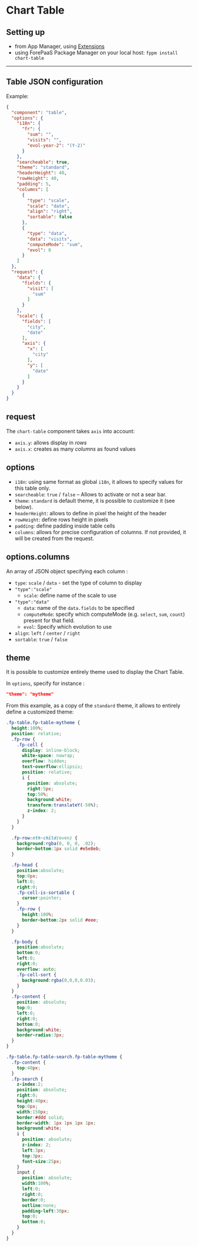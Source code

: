 # Chart Table

## Setting up

* from App Manager, using [Extensions](/jp/product/app-manager/extensions/index)
* using ForePaaS Package Manager on your local host: `fppm install chart-table`

---
## Table JSON configuration

Example:
```json
{
  "component": "table",
  "options": {
    "i18n": {
      "fr": {
        "sum": "",
        "visits": "",
        "evol-year-2": "(Y-2)"
      }
    },
    "searcheable": true,
    "theme": "standard",
    "headerHeight": 40,
    "rowHeight": 40,
    "padding": 5,
    "columns": [
      {
        "type": "scale",
        "scale": "date",
        "align": "right",
        "sortable": false
      },
      {
        "type": "data",
        "data": "visits",
        "computeMode": "sum",
        "evol": 0
      }
    ]
  },
  "request": {
    "data": {
      "fields": {
        "visit": [
          "sum"
        ]
      }
    },
    "scale": {
      "fields": [
        "city",
        "date"
      ],
      "axis": {
        "x": [
          "city"
        ],
        "y": [
          "date"
        ]
      }
    }
  }
}
```

## request

The `chart-table` component takes `axis` into account:
* `axis.y`: allows display in *rows*
* `axis.x`: creates as many *columns* as found values

## options

* `i18n`: using same format as global `i18n`, it allows to specify values for this table only.
* `searcheable`: `true` / `false` – Allows to activate or not a sear bar.
* `theme`: `standard` is default theme, it is possible to customize it (see below).
* `headerHeight`: allows to define in pixel the height of the header
* `rowHeight`: define rows height in pixels
* `padding`: define padding inside table cells
* `columns`: allows for precise configuration of columns. 
If not provided, it will be created from the request.

## options.columns

An array of JSON object specifying each column :
* `type`: `scale` / `data` - set the type of column to display
* `"type":"scale"`
  * `scale`: define name of the scale to use
* `"type":"data"`
  * `data`: name of the `data.fields` to be specified
  * `computeMode`: specify which computeMode (e.g. `select`, `sum`, `count`) present for that field.
  * `evol`: Specify which evolution to use
* `align`: `left` / `center` / `right`
* `sortable`: `true` / `false` 


## theme

It is possible to customize entirely theme used to display the Chart Table.

In `options`, specify for instance :
```json
"theme": "mytheme"
```

From this example, as a copy of the `standard` theme, it allows to entirely define a customized theme:

```css
.fp-table.fp-table-mytheme {
  height:100%;
  position: relative;
  .fp-row {
    .fp-cell {
      display: inline-block;
      white-space: nowrap;
      overflow: hidden;
      text-overflow:ellipsis;
      position: relative;
      i {
        position: absolute;
        right:5px;
        top:50%;
        background:white;
        transform:translateY(-50%);
        z-index: 2;
      }
    }
  }

  .fp-row:nth-child(even) {
    background:rgba(0, 0, 0, .02);
    border-bottom:1px solid #e5e8eb;
  }

  .fp-head {
    position:absolute;
    top:0px;
    left:0;
    right:0;
    .fp-cell-is-sortable {
      cursor:pointer;
    }
    .fp-row {
      height:100%;
      border-bottom:2px solid #eee;
    }
  }

  .fp-body {
    position:absolute;
    bottom:0;
    left:0;
    right:0;
    overflow: auto;
    .fp-cell-sort {
      background:rgba(0,0,0,0.03);
    }
  }
  .fp-content {
    position: absolute;
    top:0;
    left:0;
    right:0;
    bottom:0;
    background:white;
    border-radius:3px;
  }
}

.fp-table.fp-table-search.fp-table-mytheme {
  .fp-content {
    top:40px;
  }
  .fp-search {
    z-index:2;
    position: absolute;
    right:0;
    height:40px;
    top:0px;
    width:150px;
    border:#ddd solid;
    border-width: 1px 1px 1px 1px;
    background:white;
    i {
      position: absolute;
      z-index: 2;
      left:3px;
      top:3px;
      font-size:25px;
    }
    input {
      position: absolute;
      width:100%;
      left:0;
      right:0;
      border:0;
      outline:none;
      padding-left:30px;
      top:0;
      bottom:0;
    }
  }
}
```
